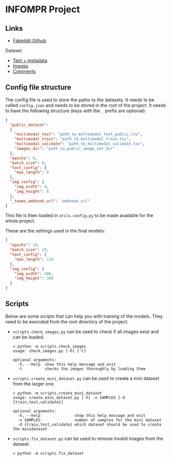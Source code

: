 # INFOMPR Project

## Links
* [Fakeddit Github](https://github.com/entitize/Fakeddit)

Dataset:
* [Text + metadata](https://drive.google.com/drive/folders/1jU7qgDqU1je9Y0PMKJ_f31yXRo5uWGFm?usp=sharing)
* [Images](https://drive.google.com/file/d/1cjY6HsHaSZuLVHywIxD5xQqng33J5S2b/view?usp=sharing)
* [Comments](https://drive.google.com/drive/folders/150sL4SNi5zFK8nmllv5prWbn0LyvLzvo?usp=sharing)

## Config file structure
The config file is used to store the paths to the datasets. 
It needs to be called `config.json` and needs to be stored in the root of the project.
It needs to have the following structure (keys with the `_` prefix are optional):
```json
{
  "public_dataset": 
  {
    "multimodal_test": "path_to_multimodal_test_public.tsv",
    "multimodal_train": "path_to_multimodal_train.tsv",
    "multimodal_validate": "path_to_multimodal_validate.tsv",
    "images_dir": "path_to_public_image_set_dir"
  },
  "epochs": 0,
  "batch_size": 0,
  "text_config": {
    "max_length": 0
  },
  "img_config": {
    "img_width": 0,
    "img_height": 0
  },
  "_teams_webhook_url": "webhook_url"
}
```
This file is then loaded in `utils.config.py` to be made available for the whole project.

These are the settings used in the final models:
```json
{
  "epochs": 10,
  "batch_size": 10,
  "text_config": {
    "max_length": 128
  },
  "img_config": {
    "img_width": 380,
    "img_height": 380
  }
}
```

## Scripts
Below are some scripts that can help you with training of the models.
They need to be executed from the root directory of the project.

* `scripts.check_images.py` can be used to check if all images exist and can be loaded.
  ```
  > python -m scripts.check_images
  usage: check_images.py [-h] [-t]

  optional arguments:
    -h, --help  show this help message and exit
    -t          checks the images thoroughly by loading them
  ```

* `scripts.create_mini_dataset.py` can be used to create a mini dataset from the larger one.
  ```
  > python -m scripts.create_mini_dataset
  usage: create_mini_dataset.py [-h] -n SAMPLES [-d {train,test,validate}]

  optional arguments:
    -h, --help               show this help message and exit
    -n SAMPLES               number of samples for the mini dataset
    -d {train,test,validate} which dataset should be used to create the minidataset
  ```

* `scripts.fix_dataset.py` can be used to remove invalid images from the dataset.
  ```
  > python -m scripts.fix_dataset
  ```
